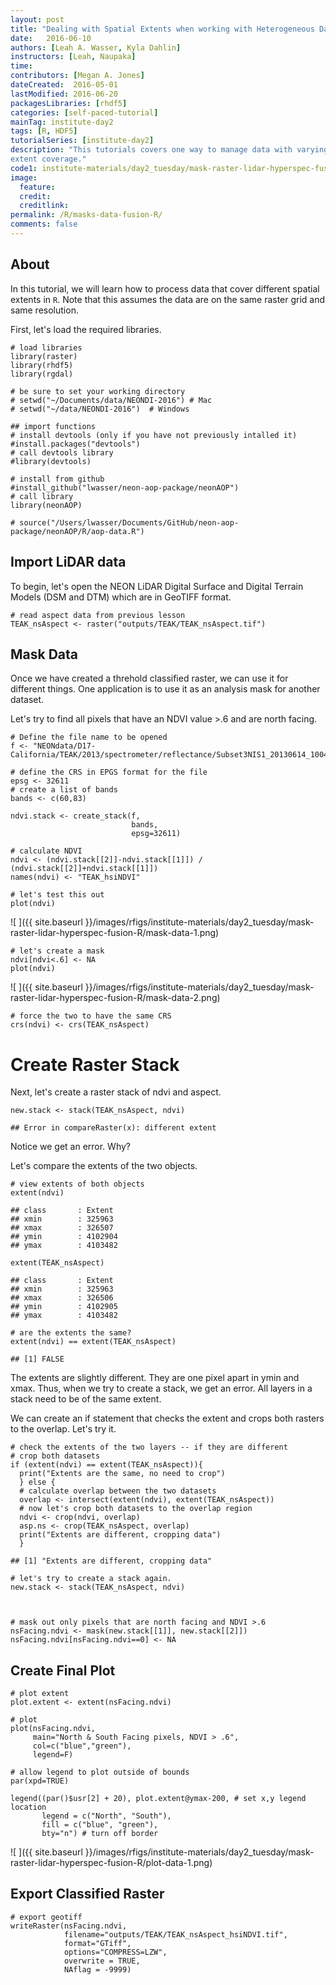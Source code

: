 ```yaml
---
layout: post
title: "Dealing with Spatial Extents when working with Heterogeneous Data"
date:   2016-06-10
authors: [Leah A. Wasser, Kyla Dahlin]
instructors: [Leah, Naupaka]
time:
contributors: [Megan A. Jones]
dateCreated:  2016-05-01
lastModified: 2016-06-20
packagesLibraries: [rhdf5]
categories: [self-paced-tutorial]
mainTag: institute-day2
tags: [R, HDF5]
tutorialSeries: [institute-day2]
description: "This tutorials covers one way to manage data with varying spatial 
extent coverage."
code1: institute-materials/day2_tuesday/mask-raster-lidar-hyperspec-fusion-R.R
image:
  feature: 
  credit: 
  creditlink:
permalink: /R/masks-data-fusion-R/
comments: false
---
```


## About

In this tutorial, we will learn how to process data that cover different spatial
extents in `R`. Note that this assumes the data are on the same raster grid and
same resolution. 

First, let's load the required libraries.


    # load libraries
    library(raster)
    library(rhdf5)
    library(rgdal)
    
    # be sure to set your working directory
    # setwd("~/Documents/data/NEONDI-2016") # Mac
    # setwd("~/data/NEONDI-2016")  # Windows
    
    ## import functions
    # install devtools (only if you have not previously intalled it)
    #install.packages("devtools")
    # call devtools library
    #library(devtools)
    
    # install from github
    #install_github("lwasser/neon-aop-package/neonAOP")
    # call library
    library(neonAOP)
    
    # source("/Users/lwasser/Documents/GitHub/neon-aop-package/neonAOP/R/aop-data.R")

## Import LiDAR data

To begin, let's open the NEON LiDAR Digital Surface and Digital Terrain Models
(DSM and DTM) which are in GeoTIFF format.


    # read aspect data from previous lesson
    TEAK_nsAspect <- raster("outputs/TEAK/TEAK_nsAspect.tif")

## Mask Data

Once we have created a threhold classified raster, we can use it for different things.
One application is to use it as an analysis mask for another dataset. 

Let's try to find all pixels that have an NDVI value >.6 and are north facing. 


    # Define the file name to be opened
    f <- "NEONdata/D17-California/TEAK/2013/spectrometer/reflectance/Subset3NIS1_20130614_100459_atmcor.h5"
    
    # define the CRS in EPGS format for the file
    epsg <- 32611
    # create a list of bands
    bands <- c(60,83)
    
    ndvi.stack <- create_stack(f, 
                               bands, 
                               epsg=32611)
    
    # calculate NDVI
    ndvi <- (ndvi.stack[[2]]-ndvi.stack[[1]]) / (ndvi.stack[[2]]+ndvi.stack[[1]])
    names(ndvi) <- "TEAK_hsiNDVI"
    
    # let's test this out
    plot(ndvi)

![ ]({{ site.baseurl }}/images/rfigs/institute-materials/day2_tuesday/mask-raster-lidar-hyperspec-fusion-R/mask-data-1.png)

    # let's create a mask
    ndvi[ndvi<.6] <- NA
    plot(ndvi)

![ ]({{ site.baseurl }}/images/rfigs/institute-materials/day2_tuesday/mask-raster-lidar-hyperspec-fusion-R/mask-data-2.png)

    # force the two to have the same CRS
    crs(ndvi) <- crs(TEAK_nsAspect)

# Create Raster Stack

Next, let's create a raster stack of ndvi and aspect.

    new.stack <- stack(TEAK_nsAspect, ndvi)

    ## Error in compareRaster(x): different extent

Notice we get an error. Why?

Let's compare the extents of the two objects. 


    # view extents of both objects
    extent(ndvi)

    ## class       : Extent 
    ## xmin        : 325963 
    ## xmax        : 326507 
    ## ymin        : 4102904 
    ## ymax        : 4103482

    extent(TEAK_nsAspect)

    ## class       : Extent 
    ## xmin        : 325963 
    ## xmax        : 326506 
    ## ymin        : 4102905 
    ## ymax        : 4103482

    # are the extents the same?
    extent(ndvi) == extent(TEAK_nsAspect)

    ## [1] FALSE

The extents are slightly different. They are one pixel apart in ymin and xmax.
Thus, when we try to create a stack, we get an error. All layers in a stack
need to be of the same extent.

We can create an if statement that checks the extent and crops both rasters to 
the overlap. Let's try it. 



    # check the extents of the two layers -- if they are different
    # crop both datasets
    if (extent(ndvi) == extent(TEAK_nsAspect)){
      print("Extents are the same, no need to crop")
      } else {
      # calculate overlap between the two datasets
      overlap <- intersect(extent(ndvi), extent(TEAK_nsAspect))
      # now let's crop both datasets to the overlap region
      ndvi <- crop(ndvi, overlap)
      asp.ns <- crop(TEAK_nsAspect, overlap)
      print("Extents are different, cropping data")
      }

    ## [1] "Extents are different, cropping data"

    # let's try to create a stack again.
    new.stack <- stack(TEAK_nsAspect, ndvi)



    # mask out only pixels that are north facing and NDVI >.6
    nsFacing.ndvi <- mask(new.stack[[1]], new.stack[[2]])
    nsFacing.ndvi[nsFacing.ndvi==0] <- NA

## Create Final Plot


    # plot extent
    plot.extent <- extent(nsFacing.ndvi)
    
    # plot 
    plot(nsFacing.ndvi,
         main="North & South Facing pixels, NDVI > .6",
         col=c("blue","green"),
         legend=F)
    
    # allow legend to plot outside of bounds
    par(xpd=TRUE)
    
    legend((par()$usr[2] + 20), plot.extent@ymax-200, # set x,y legend location
           legend = c("North", "South"),
           fill = c("blue", "green"), 
           bty="n") # turn off border

![ ]({{ site.baseurl }}/images/rfigs/institute-materials/day2_tuesday/mask-raster-lidar-hyperspec-fusion-R/plot-data-1.png)

## Export Classified Raster


    # export geotiff 
    writeRaster(nsFacing.ndvi,
                filename="outputs/TEAK/TEAK_nsAspect_hsiNDVI.tif",
                format="GTiff",
                options="COMPRESS=LZW",
                overwrite = TRUE,
                NAflag = -9999)


